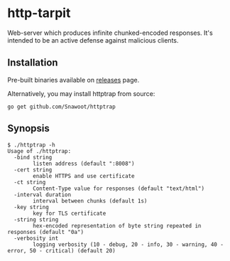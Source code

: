 http-tarpit
===========

Web-server which produces infinite chunked-encoded responses. It's intended to be an active defense against malicious clients.

## Installation

Pre-built binaries available on [releases](https://github.com/Snawoot/httptrap/releases/latest) page.

Alternatively, you may install httptrap from source:

```
go get github.com/Snawoot/httptrap
```

## Synopsis

```
$ ./httptrap -h
Usage of ./httptrap:
  -bind string
    	listen address (default ":8008")
  -cert string
    	enable HTTPS and use certificate
  -ct string
    	Content-Type value for responses (default "text/html")
  -interval duration
    	interval between chunks (default 1s)
  -key string
    	key for TLS certificate
  -string string
    	hex-encoded representation of byte string repeated in responses (default "0a")
  -verbosity int
    	logging verbosity (10 - debug, 20 - info, 30 - warning, 40 - error, 50 - critical) (default 20)
```
